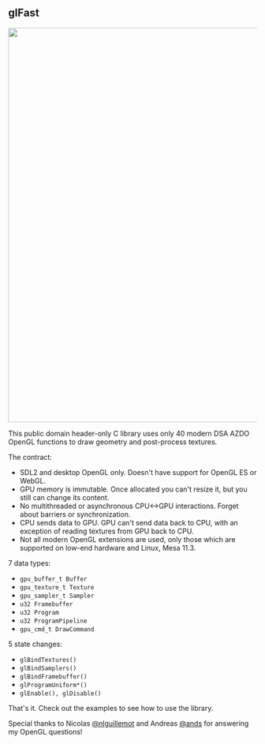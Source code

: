 glFast
------

<img width="800px" src="http://i.imgur.com/dQEm83w.gif" />

This public domain header-only C library uses only 40 modern DSA AZDO OpenGL functions to draw geometry and post-process textures.

The contract:

 * SDL2 and desktop OpenGL only. Doesn't have support for OpenGL ES or WebGL.
 * GPU memory is immutable. Once allocated you can't resize it, but you still can change its content.
 * No multithreaded or asynchronous CPU<->GPU interactions. Forget about barriers or synchronization.
 * CPU sends data to GPU. GPU can't send data back to CPU, with an exception of reading textures from GPU back to CPU.
 * Not all modern OpenGL extensions are used, only those which are supported on low-end hardware and Linux, Mesa 11.3.

7 data types:

 * `gpu_buffer_t Buffer`
 * `gpu_texture_t Texture`
 * `gpu_sampler_t Sampler`
 * `u32 Framebuffer`
 * `u32 Program`
 * `u32 ProgramPipeline`
 * `gpu_cmd_t DrawCommand`

5 state changes:

 * `glBindTextures()`
 * `glBindSamplers()`
 * `glBindFramebuffer()`
 * `glProgramUniform*()`
 * `glEnable(), glDisable()`

That's it. Check out the examples to see how to use the library.

Special thanks to Nicolas [@nlguillemot](https://github.com/nlguillemot) and Andreas [@ands](https://github.com/ands) for answering my OpenGL questions!

